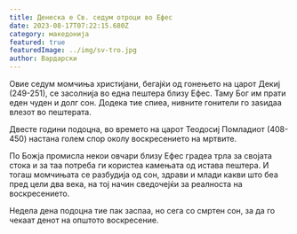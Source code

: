 ```yaml
---
title: Денеска е Св. седум отроци во Ефес
date: 2023-08-17T07:22:15.680Z
category: македонија
featured: true
featuredImage: ../img/sv-tro.jpg
author: Вардарски
---
```

<!--StartFragment-->

Овие седум момчиња христијани, бегајќи од гонењето на царот Декиј (249-251), се засолнија во една пештера близу Ефес. Таму Бог им прати еден чуден и долг сон. Додека тие спиеа, нивните гонители го заѕидаа влезот во пештерата.

Двесте години подоцна, во времето на царот Теодосиј Помладиот (408-450) настана голем спор околу воскресението на мртвите.

По Божја промисла некои овчари близу Ефес градеа трла за својата стока и за таа потреба ги користеа камењата од истава пештера. И тогаш момчињата се разбудија од сон, здрави и млади какви што беа пред цели два века, на тој начин сведочејќи за реалноста на воскресението.

Недела дена подоцна тие пак заспаа, но сега со смртен сон, за да го чекаат денот на општото воскресение.

<!--EndFragment-->